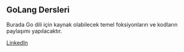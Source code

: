 ## GoLang Dersleri

Burada Go dili için kaynak olabilecek temel foksiyonların ve kodların paylaşımı yapılacaktır.

[LinkedIn](https://tr.linkedin.com/in/mervanerdem)
